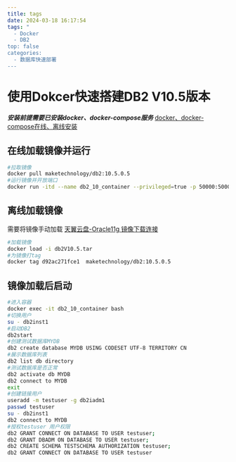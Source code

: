 ```yaml
---
title: tags
date: 2024-03-18 16:17:54
tags: "
  - Docker
  - DB2
top: false
categories: 
  - 数据库快速部署
---
```

# 使用Dokcer快速搭建DB2 V10.5版本
***安装前提需要已安装docker、docker-compose服务*** [docker、docker-compose在线、离线安装](https://blog.csdn.net/weixin_45494811)
## 在线加载镜像并运行
``` bash
#拉取镜像
docker pull maketechnology/db2:10.5.0.5
#运行镜像并开放端口
docker run -itd --name db2_10_container --privileged=true -p 50000:50000 -e LICENSE=accept -e DB2INST1_PASSWORD=123456789 -e DBNAME=testdb01 maketechnology/db2:10.5.0.5

```
## 离线加载镜像  
需要将镜像手动加载
[天翼云盘-Oracle11g 镜像下载连接](https://cloud.189.cn/t/QR3aU3BVjQRf（访问码：kx9h）)
``` bash
#加载镜像
docker load -i db2V10.5.tar
#为镜像打tag
docker tag d92ac271fce1  maketechnology/db2:10.5.0.5
```
## 镜像加载后启动
``` bash
#进入容器
docker exec -it db2_10_container bash
#切换用户
su - db2inst1
#启动DB2
db2start
#创建测试数据库MYDB
db2 create database MYDB USING CODESET UTF-8 TERRITORY CN
#展示数据库列表
db2 list db directory
#测试数据库是否正常
db2 activate db MYDB
db2 connect to MYDB
exit
#创建链接用户
useradd -m testuser -g db2iadm1
passwd testuser
su - db2inst1
db2 connect to MYDB
#授权testuser 用户权限
db2 GRANT CONNECT ON DATABASE TO USER testuser;
db2 GRANT DBADM ON DATABASE TO USER testuser;  
db2 CREATE SCHEMA TESTSCHEMA AUTHORIZATION testuser;
db2 GRANT CONNECT ON DATABASE TO USER testuser
```